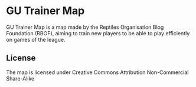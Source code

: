 GU Trainer Map
==============
GU Trainer Map is a map made by the Reptiles Organisation Blog Foundation (RBOF), aiming to train new players to be able to play efficiently on games of the league.

License
-------
The map is licensed under Creative Commons Attribution Non-Commercial Share-Alike
